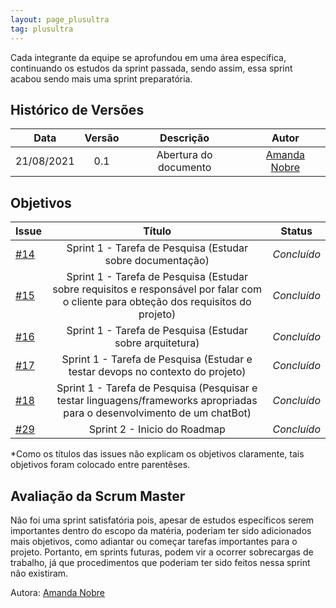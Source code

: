 ```yaml
---
layout: page_plusultra
tag: plusultra
---
```


Cada integrante da equipe se aprofundou em uma área específica, continuando os estudos da sprint passada, sendo assim, essa sprint acabou sendo mais uma sprint preparatória.

## Histórico de Versões

| Data       | Versão | Descrição                      | Autor             |
| :--------: | :----: | :----------:                   | :---------------: |
| 21/08/2021 |    0.1   | Abertura do documento | [Amanda Nobre](https://github.com/AmandaNbr)|

## Objetivos

| Issue |            Título            |         Status        | 
|-------|:----------------------------:|-----------------------|
| [#14](https://github.com/fga-eps-mds/2021-1-Bot/issues/14) | Sprint 1 - Tarefa de Pesquisa (Estudar sobre documentação) | _Concluído_ |
| [#15](https://github.com/fga-eps-mds/2021-1-Bot/issues/15) | Sprint 1 - Tarefa de Pesquisa (Estudar sobre requisitos e responsável por falar com o cliente para obteção dos requisitos do projeto) | _Concluído_ |
| [#16](https://github.com/fga-eps-mds/2021-1-Bot/issues/16) | Sprint 1 - Tarefa de Pesquisa (Estudar sobre arquitetura) | _Concluído_|
| [#17](https://github.com/fga-eps-mds/2021-1-Bot/issues/17) | Sprint 1 - Tarefa de Pesquisa (Estudar e testar devops no contexto do projeto)  | _Concluído_ |
| [#18](https://github.com/fga-eps-mds/2021-1-Bot/issues/18) | Sprint 1 - Tarefa de Pesquisa (Pesquisar e testar linguagens/frameworks apropriadas para o desenvolvimento de um chatBot) | _Concluído_ |
| [#29](https://github.com/fga-eps-mds/2021-1-Bot/issues/29) | Sprint 2 - Inicio do Roadmap | _Concluído_|

*Como os títulos das issues não explicam os objetivos claramente, tais objetivos foram colocado entre parentêses.

## Avaliação da Scrum Master

Não foi uma sprint satisfatória pois, apesar de estudos específicos serem importantes dentro do escopo da matéria, poderiam ter sido adicionados mais objetivos, como adiantar ou começar tarefas importantes para o projeto. Portanto, em sprints futuras, podem vir a ocorrer sobrecargas de trabalho, já que procedimentos que poderiam ter sido feitos nessa sprint não existiram.

Autora: [Amanda Nobre](https://github.com/AmandaNbr)
